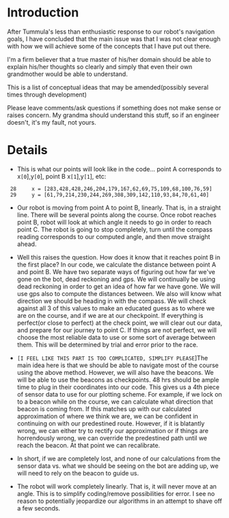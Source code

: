 # Introduction #

After Tummula's less than enthusiastic response to our robot's navigation goals, I have concluded that the main issue was that I was not clear enough with how we will achieve some of the concepts that I have put out there.

I'm a firm believer that a true master of his/her domain should be able to explain his/her thoughts so clearly and simply that even their own grandmother would be able to understand.

This is a list of conceptual ideas that may be amended(possibly several times through development)

Please leave comments/ask questions if something does not make sense or raises concern. My grandma should understand this stuff, so if an engineer doesn't, it's my fault, not yours.


# Details #
  * This is what our points will look like in the code... point A corresponds to x`[0`],y`[0`], point B x`[1`],y`[1`], etc:
```
 28     x = [283,428,428,246,204,179,167,62,69,75,109,68,100,76,59]
 29     y = [61,79,214,230,244,269,308,309,142,110,93,84,70,61,40]
```
  * Our robot is moving from point A to point B, linearly. That is, in a straight line. There will be several points along the course. Once robot reaches point B, robot will look at which angle it needs to go in order to reach point C. The robot is going to stop completely, turn until the compass reading corresponds to our computed angle, and then move straight ahead.

  * Well this raises the question. How does it know that it reaches point B in the first place? In our code, we calculate the distance between point A and point B. We have two separate ways of figuring out how far we've gone on the bot, dead reckoning and gps. We will continually be using dead reckoning in order to get an idea of how far we have gone. We will use gps also to compute the distances between. We also will know what direction we should be heading in with the compass. We will check against all 3 of this values to make an educated guess as to where we are on the course, and if we are at our checkpoint. If everything is perfect(or close to perfect) at the check point, we will clear out our data, and prepare for our journey to point C. If things are not perfect, we will choose the most reliable data to use or some sort of average between them. This will be determined by trial and error prior to the race.

  * `[I FEEL LIKE THIS PART IS TOO COMPLICATED, SIMPLIFY PLEASE`]The main idea here is that we should be able to navigate most of the course using the above method. However, we will also have the beacons. We will be able to use the beacons as checkpoints. 48 hrs should be ample time to plug in their coordinates into our code. This gives us a 4th piece of sensor data to use for our plotting scheme. For example, if we lock on to a beacon while on the course, we can calculate what direction that beacon is coming from. If this matches up with our calculated approximation of where we think we are, we can be confident in continuing on with our predestined route. However, if it is blatantly wrong, we can either try to rectify our approximation or if things are horrendously wrong, we can override the predestined path until we reach the beacon. At that point we can recalibrate.

  * In short, if we are completely lost, and none of our calculations from the sensor data vs. what we should be seeing on the bot are adding up, we will need to rely on the beacon to guide us.

  * The robot will work completely linearly. That is, it will never move at an angle. This is to simplify coding/remove possibilities for error. I see no reason to potentially jeopardize our algorithms in an attempt to shave off a few seconds.